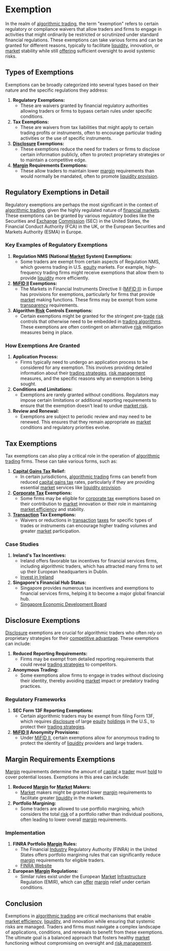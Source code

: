 # Exemption

In the realm of [algorithmic trading](../a/accountability.md), the term "exemption" refers to certain regulatory or compliance waivers that allow traders and firms to engage in activities that might ordinarily be restricted or scrutinized under standard financial regulations. These exemptions can take various forms and can be granted for different reasons, typically to facilitate [liquidity](../l/liquidity.md), innovation, or [market](../m/market.md) stability while still [offering](../o/offering.md) sufficient oversight to avoid systemic risks.

## Types of Exemptions

Exemptions can be broadly categorized into several types based on their nature and the specific regulations they address:

1. **Regulatory Exemptions:**
    - These are waivers granted by financial regulatory authorities allowing traders or firms to bypass certain rules under specific conditions.
2. **Tax Exemptions:**
    - These are waivers from tax liabilities that might apply to certain trading profits or instruments, often to encourage particular trading activities or the use of specific instruments.
3. **[Disclosure](../d/disclosure.md) Exemptions:**
    - These exemptions reduce the need for traders or firms to disclose certain information publicly, often to protect proprietary strategies or to maintain a competitive edge.
4. **[Margin](../m/margin.md) Requirements Exemptions:**
    - These allow traders to maintain lower [margin](../m/margin.md) requirements than would normally be mandated, often to promote [liquidity provision](../l/liquidity_provision.md).

## Regulatory Exemptions in Detail

Regulatory exemptions are perhaps the most significant in the context of [algorithmic trading](../a/accountability.md), given the highly regulated nature of [financial markets](../f/financial_market.md). These exemptions can be granted by various regulatory bodies like the Securities and [Exchange](../e/exchange.md) [Commission](../c/commission.md) (SEC) in the United States, the Financial Conduct Authority (FCA) in the UK, or the European Securities and Markets Authority (ESMA) in Europe.

### Key Examples of Regulatory Exemptions

1. **Regulation NMS (National [Market](../m/market.md) System) Exemptions:**
    - Some traders are exempt from certain aspects of Regulation NMS, which governs trading in U.S. [equity](../e/equity.md) markets. For example, high-frequency trading firms might receive exemptions that allow them to provide [liquidity](../l/liquidity.md) more efficiently.
2. **[MiFID II](../m/mifid_ii.md) Exemptions:**
    - The Markets in Financial Instruments Directive II ([MiFID II](../m/mifid_ii.md)) in Europe has provisions for exemptions, particularly for firms that provide [market](../m/market.md) making functions. These firms may be exempt from some [transparency](../t/transparency.md) requirements.
3. **Algorithm [Risk](../r/risk.md) Controls Exemptions:**
    - Certain exemptions might be granted for the stringent pre-[trade](../t/trade.md) [risk](../r/risk.md) controls that otherwise need to be embedded in [trading algorithms](../t/trading_algorithms.md). These exemptions are often contingent on alternative [risk](../r/risk.md) mitigation measures being in place.

### How Exemptions Are Granted

1. **Application Process:**
    - Firms typically need to undergo an application process to be considered for any exemption. This involves providing detailed information about their [trading strategies](../t/trading_strategies.md), [risk management](../r/risk_management.md) measures, and the specific reasons why an exemption is being sought.
2. **Conditions and Limitations:**
    - Exemptions are rarely granted without conditions. Regulators may impose certain limitations or additional reporting requirements to ensure that the exemption doesn't lead to undue [market risk](../m/market_risk.md).
3. **Review and Renewal:**
    - Exemptions are subject to periodic review and may need to be renewed. This ensures that they remain appropriate as [market](../m/market.md) conditions and regulatory priorities evolve.

## Tax Exemptions

Tax exemptions can also play a critical role in the operation of [algorithmic trading](../a/accountability.md) firms. These can take various forms, such as:

1. **[Capital Gains Tax](../c/capital_gains_tax.md) Relief:**
    - In certain jurisdictions, [algorithmic trading](../a/accountability.md) firms can benefit from reduced [capital gains tax](../c/capital_gains_tax.md) rates, particularly if they are providing essential [market](../m/market.md) services like [liquidity provision](../l/liquidity_provision.md).
2. **[Corporate Tax](../c/corporate_tax.md) Exemptions:**
    - Some firms may be eligible for [corporate tax](../c/corporate_tax.md) exemptions based on their contribution to [market](../m/market.md) innovation or their role in maintaining [market efficiency](../m/market_efficiency.md) and stability.
3. **[Transaction](../t/transaction.md) Tax Exemptions:**
    - Waivers or reductions in [transaction](../t/transaction.md) [taxes](../t/taxes.md) for specific types of trades or instruments can encourage higher trading volumes and greater [market](../m/market.md) participation.

### Case Studies

1. **Ireland's Tax Incentives:**
    - Ireland offers favorable tax incentives for financial services firms, including algorithmic traders, which has attracted many firms to set up their European headquarters in Dublin.
    - [Invest in Ireland](https://www.idaireland.com/)
2. **Singapore's Financial Hub Status:**
    - Singapore provides numerous tax incentives and exemptions to financial services firms, helping it to become a major global financial hub.
    - [Singapore Economic Development Board](https://www.edb.gov.sg/)

## Disclosure Exemptions

[Disclosure](../d/disclosure.md) exemptions are crucial for algorithmic traders who often rely on proprietary strategies for their [competitive advantage](../c/competitive_advantage.md). These exemptions can include:

1. **Reduced Reporting Requirements:**
    - Firms may be exempt from detailed reporting requirements that could reveal [trading strategies](../t/trading_strategies.md) to competitors.
2. **Anonymous Trading:**
    - Some exemptions allow firms to engage in trades without disclosing their identity, thereby avoiding [market](../m/market.md) impact or predatory trading practices.

### Regulatory Frameworks

1. **SEC Form 13F Reporting Exemptions:**
    - Certain algorithmic traders may be exempt from filing Form 13F, which requires [disclosure](../d/disclosure.md) of large [equity](../e/equity.md) [holdings](../h/holdings.md) in the U.S., to protect their [trading strategies](../t/trading_strategies.md).
2. **[MiFID II](../m/mifid_ii.md) Anonymity Provisions:**
    - Under [MiFID II](../m/mifid_ii.md), certain exemptions allow for anonymous trading to protect the identity of [liquidity](../l/liquidity.md) providers and large traders.

## Margin Requirements Exemptions

[Margin](../m/margin.md) requirements determine the amount of [capital](../c/capital.md) a [trader](../t/trader.md) must [hold](../h/hold.md) to cover potential losses. Exemptions in this area can include:

1. **Reduced [Margin](../m/margin.md) for [Market](../m/market.md) Makers:**
    - [Market](../m/market.md) makers might be granted lower [margin](../m/margin.md) requirements to facilitate greater [liquidity](../l/liquidity.md) in the markets.
2. **Portfolio Margining:**
    - Some traders are allowed to use portfolio margining, which considers the total [risk](../r/risk.md) of a portfolio rather than individual positions, often leading to lower overall [margin](../m/margin.md) requirements.

### Implementation

1. **FINRA Portfolio [Margin](../m/margin.md) Rules:**
    - The Financial [Industry](../i/industry.md) Regulatory Authority (FINRA) in the United States offers portfolio margining rules that can significantly reduce [margin](../m/margin.md) requirements for eligible traders.
    - [FINRA Website](https://www.finra.org/)
2. **European [Margin](../m/margin.md) Regulations:**
    - Similar rules exist under the European [Market](../m/market.md) [Infrastructure](../i/infrastructure.md) Regulation (EMIR), which can [offer](../o/offer.md) [margin](../m/margin.md) relief under certain conditions.

## Conclusion

Exemptions in [algorithmic trading](../a/accountability.md) are critical mechanisms that enable [market efficiency](../m/market_efficiency.md), [liquidity](../l/liquidity.md), and innovation while ensuring that systemic risks are managed. Traders and firms must navigate a complex landscape of applications, conditions, and renewals to benefit from these exemptions. The ultimate goal is a balanced approach that fosters healthy [market](../m/market.md) functioning without compromising on oversight and [risk management](../r/risk_management.md).